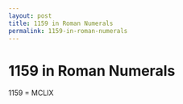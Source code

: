 ```yaml
---
layout: post
title: 1159 in Roman Numerals
permalink: 1159-in-roman-numerals
---
```


# 1159 in Roman Numerals

1159 = MCLIX
